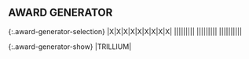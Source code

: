 
## AWARD GENERATOR

{:.award-generator-selection}
|X|X|X|X|X|X|X|X|X|
|<span class="awards-sprite a0-1"></span>|<span class="awards-sprite a1-1"></span>|<span class="awards-sprite a2-1"></span>|<span class="awards-sprite a3-1"></span>|<span class="awards-sprite a4-3"></span>|<span class="awards-sprite a5-1"></span><span class="awards-sprite a6-1"></span>|<span class="awards-sprite a7-1"></span>|<span class="awards-sprite a8-1"></span>|
|<span class="awards-sprite a0-2"></span>|<span class="awards-sprite a1-2"></span>|<span class="awards-sprite a2-2"></span>|<span class="awards-sprite a3-2"></span>|<span class="awards-sprite a4-3"></span>|<span class="awards-sprite a5-2"></span><span class="awards-sprite a6-1"></span>|<span class="awards-sprite a7-1"></span>|<span class="awards-sprite a8-1"></span>|
|<span class="awards-sprite a0-3"></span>|<span class="awards-sprite a1-3"></span>|<span class="awards-sprite a2-3"></span>|<span class="awards-sprite a3-3"></span>|<span class="awards-sprite a4-3"></span>|<span class="awards-sprite a5-3"></span>|<span class="awards-sprite a6-1"></span>|<span class="awards-sprite a7-1"></span>|<span class="awards-sprite a8-1"></span>|

{:.award-generator-show}
|<span class="red">TRILLIUM</span><span class="awards-container"><span class="awards-sprite a0-3"></span><span class="awards-sprite a4-3"></span><span class="awards-sprite a5-2"></span><span class="awards-sprite a7-1"></span></span>|
